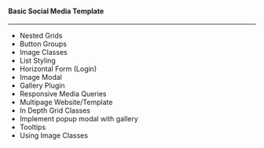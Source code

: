 #### Basic Social Media Template
---------------------------------------

- Nested Grids
- Button Groups
- Image Classes
- List Styling
- Horizontal Form (Login)
- Image Modal
- Gallery Plugin
- Responsive Media Queries
- Multipage Website/Template
- In Depth Grid Classes
- Implement popup modal with gallery
- Tooltips
- Using Image Classes
